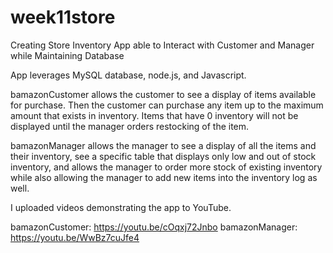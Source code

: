 # week11store
Creating Store Inventory App able to Interact with Customer and Manager while Maintaining Database 

App leverages MySQL database, node.js, and Javascript.

bamazonCustomer allows the customer to see a display of items available for purchase. Then the customer can purchase any item up to the maximum amount that exists in inventory. Items that have 0 inventory will not be displayed until the manager orders restocking of the item. 

bamazonManager allows the manager to see a display of all the items and their inventory, see a specific table that displays only low and out of stock inventory, and allows the manager to order more stock of existing inventory while also allowing the manager to add new items into the inventory log as well.

I uploaded videos demonstrating the app to YouTube.

bamazonCustomer: https://youtu.be/cOqxj72Jnbo
bamazonManager: https://youtu.be/WwBz7cuJfe4